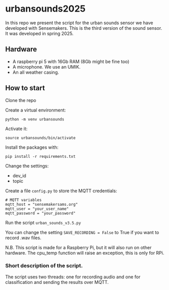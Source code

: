 # urbansounds2025

In this repo we present the script for the urban sounds sensor we have developed with Sensemakers. This is the third version of the sound sensor. It was developed in spring 2025.

## Hardware
- A raspberry pi 5 with 16Gb RAM (8Gb might be fine too)
- A microphone. We use an UMIK.
- An all weather casing.

## How to start
Clone the repo

Create a virtual environment:

`python -m venv urbansounds`

Activate it:

`source urbansounds/bin/activate`

Install the packages with:

`pip install -r requirements.txt`

Change the settings: 
- dev_id
- topic

Create a file  `config.py` to store the MQTT credentials:
```
# MQTT variables 
mqtt_host = "sensemakersams.org"
mqtt_user = "your_user_name"
mqtt_password = "your_password"
```

Run the script `urban_sounds_v3.5.py`

You can change the setting `SAVE_RECORDING = False` to True if you want to record .wav files. 

N.B. This script is made for a Raspberry Pi, but it will also run on other hardware. The cpu_temp function will raise an exception, this is only for RPi. 


### Short description of the script.
The script uses two threads: one for recording audio and one for classification and sending the results over MQTT.
